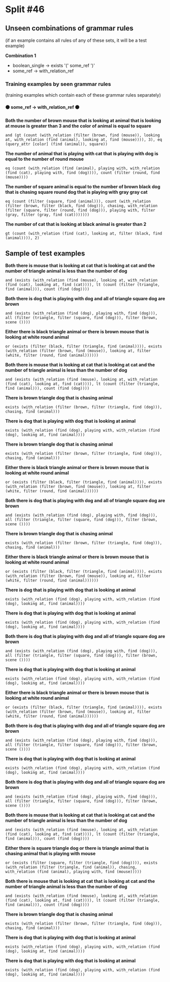 # Split #46
## Unseen combinations of grammar rules
(if an example contains all rules of any of these sets, it will be a test example)

**Combination 1**
* boolean_single -> exists '(' some_ref ')'
* some_ref -> with_relation_ref

### Training examples by seen grammar rules
(training examples which contain each of these grammar rules separately)
#### ⚫ some_ref -> with_relation_ref ⚫
**Both the number of brown mouse that is looking at animal that is looking at mouse is greater than 3 and the color of animal is equal to square**
 ```
and (gt (count (with_relation (filter (brown, find (mouse)), looking at, with_relation (find (animal), looking at, find (mouse)))), 3), eq (query_attr [color] (find (animal)), square))
```
**The number of animal that is playing with cat that is playing with dog is equal to the number of round mouse**
 ```
eq (count (with_relation (find (animal), playing with, with_relation (find (cat), playing with, find (dog)))), count (filter (round, find (mouse))))
```
**The number of square animal is equal to the number of brown black dog that is chasing square round dog that is playing with gray gray cat**
 ```
eq (count (filter (square, find (animal))), count (with_relation (filter (brown, filter (black, find (dog))), chasing, with_relation (filter (square, filter (round, find (dog))), playing with, filter (gray, filter (gray, find (cat)))))))
```
**The number of cat that is looking at black animal is greater than 2**
 ```
gt (count (with_relation (find (cat), looking at, filter (black, find (animal)))), 2)
```
## Sample of test examples
**Both there is mouse that is looking at cat that is looking at cat and the number of triangle animal is less than the number of dog**
 ```
and (exists (with_relation (find (mouse), looking at, with_relation (find (cat), looking at, find (cat)))), lt (count (filter (triangle, find (animal))), count (find (dog))))
```
**Both there is dog that is playing with dog and all of triangle square dog are brown**
 ```
and (exists (with_relation (find (dog), playing with, find (dog))), all (filter (triangle, filter (square, find (dog))), filter (brown, scene ())))
```
**Either there is black triangle animal or there is brown mouse that is looking at white round animal**
 ```
or (exists (filter (black, filter (triangle, find (animal)))), exists (with_relation (filter (brown, find (mouse)), looking at, filter (white, filter (round, find (animal))))))
```
**Both there is mouse that is looking at cat that is looking at cat and the number of triangle animal is less than the number of dog**
 ```
and (exists (with_relation (find (mouse), looking at, with_relation (find (cat), looking at, find (cat)))), lt (count (filter (triangle, find (animal))), count (find (dog))))
```
**There is brown triangle dog that is chasing animal**
 ```
exists (with_relation (filter (brown, filter (triangle, find (dog))), chasing, find (animal)))
```
**There is dog that is playing with dog that is looking at animal**
 ```
exists (with_relation (find (dog), playing with, with_relation (find (dog), looking at, find (animal))))
```
**There is brown triangle dog that is chasing animal**
 ```
exists (with_relation (filter (brown, filter (triangle, find (dog))), chasing, find (animal)))
```
**Either there is black triangle animal or there is brown mouse that is looking at white round animal**
 ```
or (exists (filter (black, filter (triangle, find (animal)))), exists (with_relation (filter (brown, find (mouse)), looking at, filter (white, filter (round, find (animal))))))
```
**Both there is dog that is playing with dog and all of triangle square dog are brown**
 ```
and (exists (with_relation (find (dog), playing with, find (dog))), all (filter (triangle, filter (square, find (dog))), filter (brown, scene ())))
```
**There is brown triangle dog that is chasing animal**
 ```
exists (with_relation (filter (brown, filter (triangle, find (dog))), chasing, find (animal)))
```
**Either there is black triangle animal or there is brown mouse that is looking at white round animal**
 ```
or (exists (filter (black, filter (triangle, find (animal)))), exists (with_relation (filter (brown, find (mouse)), looking at, filter (white, filter (round, find (animal))))))
```
**There is dog that is playing with dog that is looking at animal**
 ```
exists (with_relation (find (dog), playing with, with_relation (find (dog), looking at, find (animal))))
```
**There is dog that is playing with dog that is looking at animal**
 ```
exists (with_relation (find (dog), playing with, with_relation (find (dog), looking at, find (animal))))
```
**Both there is dog that is playing with dog and all of triangle square dog are brown**
 ```
and (exists (with_relation (find (dog), playing with, find (dog))), all (filter (triangle, filter (square, find (dog))), filter (brown, scene ())))
```
**There is dog that is playing with dog that is looking at animal**
 ```
exists (with_relation (find (dog), playing with, with_relation (find (dog), looking at, find (animal))))
```
**Either there is black triangle animal or there is brown mouse that is looking at white round animal**
 ```
or (exists (filter (black, filter (triangle, find (animal)))), exists (with_relation (filter (brown, find (mouse)), looking at, filter (white, filter (round, find (animal))))))
```
**Both there is dog that is playing with dog and all of triangle square dog are brown**
 ```
and (exists (with_relation (find (dog), playing with, find (dog))), all (filter (triangle, filter (square, find (dog))), filter (brown, scene ())))
```
**There is dog that is playing with dog that is looking at animal**
 ```
exists (with_relation (find (dog), playing with, with_relation (find (dog), looking at, find (animal))))
```
**Both there is dog that is playing with dog and all of triangle square dog are brown**
 ```
and (exists (with_relation (find (dog), playing with, find (dog))), all (filter (triangle, filter (square, find (dog))), filter (brown, scene ())))
```
**Both there is mouse that is looking at cat that is looking at cat and the number of triangle animal is less than the number of dog**
 ```
and (exists (with_relation (find (mouse), looking at, with_relation (find (cat), looking at, find (cat)))), lt (count (filter (triangle, find (animal))), count (find (dog))))
```
**Either there is square triangle dog or there is triangle animal that is chasing animal that is playing with mouse**
 ```
or (exists (filter (square, filter (triangle, find (dog)))), exists (with_relation (filter (triangle, find (animal)), chasing, with_relation (find (animal), playing with, find (mouse)))))
```
**Both there is mouse that is looking at cat that is looking at cat and the number of triangle animal is less than the number of dog**
 ```
and (exists (with_relation (find (mouse), looking at, with_relation (find (cat), looking at, find (cat)))), lt (count (filter (triangle, find (animal))), count (find (dog))))
```
**There is brown triangle dog that is chasing animal**
 ```
exists (with_relation (filter (brown, filter (triangle, find (dog))), chasing, find (animal)))
```
**There is dog that is playing with dog that is looking at animal**
 ```
exists (with_relation (find (dog), playing with, with_relation (find (dog), looking at, find (animal))))
```
**There is dog that is playing with dog that is looking at animal**
 ```
exists (with_relation (find (dog), playing with, with_relation (find (dog), looking at, find (animal))))
```